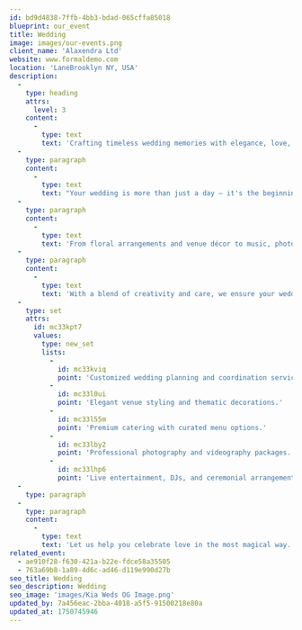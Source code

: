 ```yaml
---
id: bd9d4838-7ffb-4bb3-bdad-065cffa85018
blueprint: our_event
title: Wedding
image: images/our-events.png
client_name: 'Alaxendra Ltd'
website: www.formaldemo.com
location: 'LaneBrooklyn NY, USA'
description:
  -
    type: heading
    attrs:
      level: 3
    content:
      -
        type: text
        text: 'Crafting timeless wedding memories with elegance, love, and perfection.'
  -
    type: paragraph
    content:
      -
        type: text
        text: "Your wedding is more than just a day — it's the beginning of your forever. We are dedicated to turning your dream wedding into a reality, combining thoughtful planning with stunning design and seamless execution. Whether you envision an intimate ceremony or a grand celebration, we tailor every detail to reflect your love story."
  -
    type: paragraph
    content:
      -
        type: text
        text: 'From floral arrangements and venue décor to music, photography, and catering, our team brings passion and professionalism to every step of the journey. We handle the logistics so you can focus on moments that matter — the vows, the first dance, the laughter, and the joy.'
  -
    type: paragraph
    content:
      -
        type: text
        text: 'With a blend of creativity and care, we ensure your wedding is not only beautiful but also meaningful and unforgettable for you and your guests.'
  -
    type: set
    attrs:
      id: mc33kpt7
      values:
        type: new_set
        lists:
          -
            id: mc33kviq
            point: 'Customized wedding planning and coordination services.'
          -
            id: mc33l0ui
            point: 'Elegant venue styling and thematic decorations.'
          -
            id: mc33l55m
            point: 'Premium catering with curated menu options.'
          -
            id: mc33lby2
            point: 'Professional photography and videography packages.'
          -
            id: mc33lhp6
            point: 'Live entertainment, DJs, and ceremonial arrangements.'
  -
    type: paragraph
  -
    type: paragraph
    content:
      -
        type: text
        text: 'Let us help you celebrate love in the most magical way. From the first "yes" to the final farewell, we make every moment count.'
related_event:
  - ae910f28-f630-421a-b22e-fdce58a35505
  - 763a69b8-1a89-4d6c-ad46-d119e990d27b
seo_title: Wedding
seo_description: Wedding
seo_image: 'images/Kia Weds OG Image.png'
updated_by: 7a456eac-2bba-4018-a5f5-91500218e80a
updated_at: 1750745946
---
```

